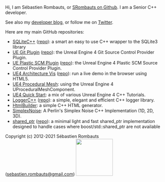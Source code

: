 Hi, I am Sébastien Rombauts, or [SRombauts on Github](https://github.com/SRombauts).
I am a Senior C++ developer.

See also my [developer blog](http://srombauts.fr),
or follow me on [Twitter](https://twitter.com/SRombauts).

Here are my main GitHub repositories:

- [SQLiteC++](http://srombauts.github.io/SQLiteCpp) ([repo](https://github.com/SRombauts/SQLiteCpp/)): a smart an easy to use C++ wrapper to the SQLite3 library
- [UE Git Plugin](http://srombauts.github.io/UEGitPlugin) ([repo](https://github.com/SRombauts/UEGitPlugin/)): the Unreal Engine 4 Git Source Control Provider Plugin.
- [UE Plastic SCM Plugin](http://srombauts.github.io/UEPlasticPlugin) ([repo](https://github.com/SRombauts/UEPlasticPlugin/)): the Unreal Engine 4 Plastic SCM Source Control Provider Plugin.
- [UE4 Architecture Vis](http://srombauts.github.io/UE4ArchVisDemo) ([repo](https://github.com/SRombauts/UE4ArchVisDemo)): run a live demo in the browser using HTML5.
- [UE4 Procedural Mesh](https://github.com/SRombauts/UE4ProceduralMesh): using the Unreal Engine 4 UProceduralMeshComponent.
- [UE4 Quick Start](https://github.com/SRombauts/UE4QuickStart): a mix of various Unreal Engine 4 C++ Tutorials.
- [LoggerC++](http://srombauts.github.io/LoggerCpp) ([repo](https://github.com/SRombauts/LoggerCpp/)): a simple, elegant and efficient C++ logger library.
- [HtmlBuilder](https://github.com/SRombauts/HtmlBuilder/): a simple C++ HTML generator.
- [SimplexNoise](https://github.com/SRombauts/SimplexNoise/): A Perlin's Simplex Noise C++ Implementation (1D, 2D, 3D).
- [shared_ptr](http://srombauts.github.io/shared_ptr) ([repo](https://github.com/SRombauts/shared_ptr/)): a minimal light and fast shared_ptr implementation designed to handle cases where boost/std::shared_ptr are not available

Copyright (c) 2012-2021 Sébastien Rombauts (sebastien.rombauts@gmail.com)
<a href="https://www.paypal.me/SRombauts" title="Pay Me a Beer! Donate with PayPal :)"><img src="https://www.paypalobjects.com/webstatic/paypalme/images/pp_logo_small.png" width="118"></a>
